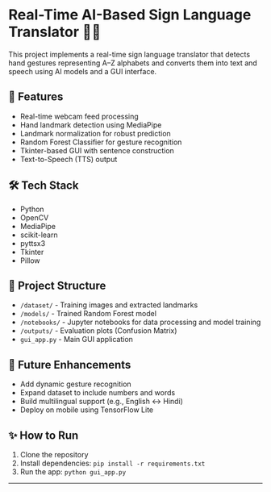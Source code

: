 # Real-Time AI-Based Sign Language Translator 🤟🧠

This project implements a real-time sign language translator that detects hand gestures representing A–Z alphabets and converts them into text and speech using AI models and a GUI interface.

## 🚀 Features
- Real-time webcam feed processing
- Hand landmark detection using MediaPipe
- Landmark normalization for robust prediction
- Random Forest Classifier for gesture recognition
- Tkinter-based GUI with sentence construction
- Text-to-Speech (TTS) output

## 🛠️ Tech Stack
- Python
- OpenCV
- MediaPipe
- scikit-learn
- pyttsx3
- Tkinter
- Pillow

## 📂 Project Structure
- `/dataset/` - Training images and extracted landmarks
- `/models/` - Trained Random Forest model
- `/notebooks/` - Jupyter notebooks for data processing and model training
- `/outputs/` - Evaluation plots (Confusion Matrix)
- `gui_app.py` - Main GUI application

## 🧠 Future Enhancements
- Add dynamic gesture recognition
- Expand dataset to include numbers and words
- Build multilingual support (e.g., English ↔ Hindi)
- Deploy on mobile using TensorFlow Lite

## ✨ How to Run
1. Clone the repository
2. Install dependencies: `pip install -r requirements.txt`
3. Run the app: `python gui_app.py`

---
